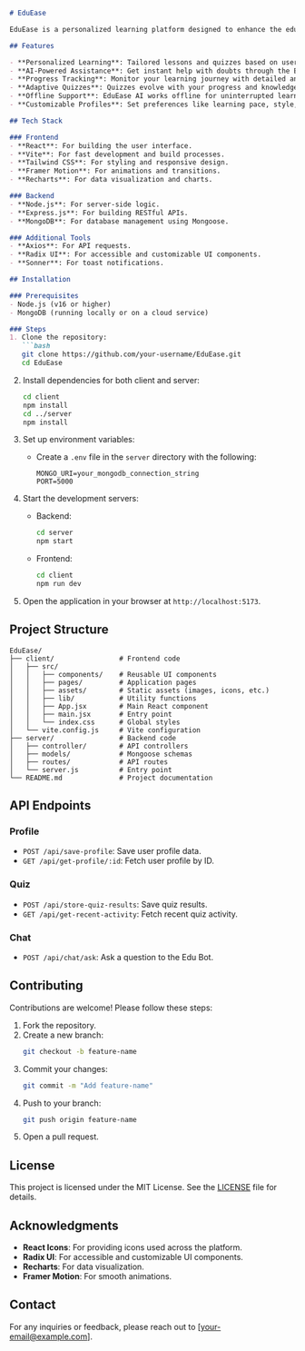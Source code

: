 ```md
# EduEase

EduEase is a personalized learning platform designed to enhance the educational experience by tailoring content, quizzes, and AI-powered assistance to individual learning styles. The platform provides features like adaptive quizzes, progress tracking, and AI-driven doubt resolution to help students achieve their learning goals effectively.

## Features

- **Personalized Learning**: Tailored lessons and quizzes based on user preferences and learning styles.
- **AI-Powered Assistance**: Get instant help with doubts through the Edu Bot.
- **Progress Tracking**: Monitor your learning journey with detailed analytics and insights.
- **Adaptive Quizzes**: Quizzes evolve with your progress and knowledge level.
- **Offline Support**: EduEase AI works offline for uninterrupted learning.
- **Customizable Profiles**: Set preferences like learning pace, style, and career goals.

## Tech Stack

### Frontend
- **React**: For building the user interface.
- **Vite**: For fast development and build processes.
- **Tailwind CSS**: For styling and responsive design.
- **Framer Motion**: For animations and transitions.
- **Recharts**: For data visualization and charts.

### Backend
- **Node.js**: For server-side logic.
- **Express.js**: For building RESTful APIs.
- **MongoDB**: For database management using Mongoose.

### Additional Tools
- **Axios**: For API requests.
- **Radix UI**: For accessible and customizable UI components.
- **Sonner**: For toast notifications.

## Installation

### Prerequisites
- Node.js (v16 or higher)
- MongoDB (running locally or on a cloud service)

### Steps
1. Clone the repository:
   ```bash
   git clone https://github.com/your-username/EduEase.git
   cd EduEase
```

2. Install dependencies for both client and server:

   ```bash
   cd client
   npm install
   cd ../server
   npm install
   ```
3. Set up environment variables:

   - Create a `.env` file in the `server` directory with the following:
     ```
     MONGO_URI=your_mongodb_connection_string
     PORT=5000
     ```
4. Start the development servers:

   - Backend:
     ```bash
     cd server
     npm start
     ```
   - Frontend:
     ```bash
     cd client
     npm run dev
     ```
5. Open the application in your browser at `http://localhost:5173`.

## Project Structure

```
EduEase/
├── client/                # Frontend code
│   ├── src/
│   │   ├── components/    # Reusable UI components
│   │   ├── pages/         # Application pages
│   │   ├── assets/        # Static assets (images, icons, etc.)
│   │   ├── lib/           # Utility functions
│   │   ├── App.jsx        # Main React component
│   │   ├── main.jsx       # Entry point
│   │   └── index.css      # Global styles
│   └── vite.config.js     # Vite configuration
├── server/                # Backend code
│   ├── controller/        # API controllers
│   ├── models/            # Mongoose schemas
│   ├── routes/            # API routes
│   └── server.js          # Entry point
└── README.md              # Project documentation
```

## API Endpoints

### Profile

- `POST /api/save-profile`: Save user profile data.
- `GET /api/get-profile/:id`: Fetch user profile by ID.

### Quiz

- `POST /api/store-quiz-results`: Save quiz results.
- `GET /api/get-recent-activity`: Fetch recent quiz activity.

### Chat

- `POST /api/chat/ask`: Ask a question to the Edu Bot.

## Contributing

Contributions are welcome! Please follow these steps:

1. Fork the repository.
2. Create a new branch:
   ```bash
   git checkout -b feature-name
   ```
3. Commit your changes:
   ```bash
   git commit -m "Add feature-name"
   ```
4. Push to your branch:
   ```bash
   git push origin feature-name
   ```
5. Open a pull request.

## License

This project is licensed under the MIT License. See the [LICENSE](LICENSE) file for details.

## Acknowledgments

- **React Icons**: For providing icons used across the platform.
- **Radix UI**: For accessible and customizable UI components.
- **Recharts**: For data visualization.
- **Framer Motion**: For smooth animations.

## Contact

For any inquiries or feedback, please reach out to [your-email@example.com].

```

```
